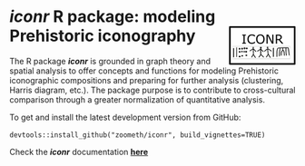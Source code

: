 # ***iconr*** R package: modeling Prehistoric iconography <img src="/logo/iconr_logo.png" align="right" />

The R package ***iconr*** is grounded in graph theory and spatial analysis to offer concepts and functions for modeling Prehistoric iconographic compositions and preparing for further analysis (clustering, Harris diagram, etc.). The package purpose is to contribute to cross-cultural comparison through a greater normalization of quantitative analysis.  

To get and install the latest development version from GitHub:

```
devtools::install_github("zoometh/iconr", build_vignettes=TRUE)
```

Check the ***iconr*** documentation [**here**](https://zoometh.github.io/iconr/vignettes/)

